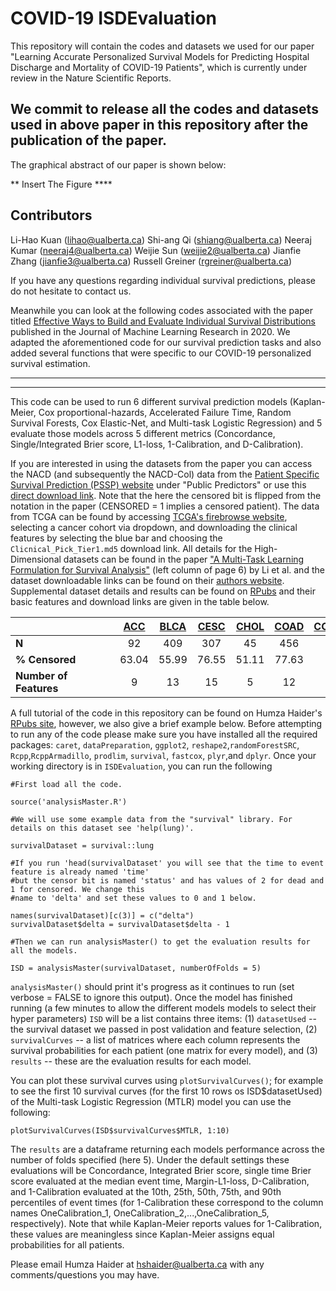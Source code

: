 # COVID-19 ISDEvaluation
This repository will contain the codes and datasets we used for our paper "Learning Accurate Personalized Survival Models for Predicting Hospital Discharge and Mortality of COVID-19 Patients", which is currently under review in the Nature Scientific Reports. 

## We commit to release all the codes and datasets used in above paper in this repository after the publication of the paper.

The graphical abstract of our paper is shown below:

** Insert The Figure ****


## Contributors

Li-Hao Kuan (lihao@ualberta.ca)
Shi-ang Qi (shiang@ualberta.ca)
Neeraj Kumar (neeraj4@ualberta.ca)
Weijie Sun (weijie2@ualberta.ca)
Jianfie Zhang (jianfie3@ualberta.ca)
Russell Greiner (rgreiner@ualberta.ca)

If you have any questions regarding individual survival predictions, please do not hesitate to contact us.



Meanwhile you can look at the following codes associated with the paper titled [Effective Ways to Build and Evaluate Individual
Survival Distributions](https://www.jmlr.org/papers/volume21/18-772/18-772.pdf) published in the Journal of Machine Learning Research in 2020. We adapted the aforementioned code for our survival prediction tasks and also added several functions that were specific to our COVID-19 personalized survival estimation. 

-----------------------------------------------------
-----------------------------------------------------
This code can be used to run 6 different survival prediction models (Kaplan-Meier, Cox proportional-hazards, Accelerated Failure Time, Random Survival Forests, Cox Elastic-Net, and Multi-task Logistic Regression) and 5 evaluate those models across 5 different metrics (Concordance, Single/Integrated Brier score, L1-loss, 1-Calibration, and D-Calibration).


If you are interested in using the datasets from the paper you can access the NACD (and subsequently the NACD-Col) data from the [Patient Specific Survival Prediction (PSSP) website](http://pssp.srv.ualberta.ca) under "Public Predictors" or use this [direct download link](http://pssp.srv.ualberta.ca/system/predictors/datasets/000/000/032/original/All_Data_updated_may2011_CLEANED.csv?1350302245). Note that the here the censored bit is flipped from the notation in the paper (CENSORED = 1 implies a censored patient). The data from TCGA can be found by accessing [TCGA's firebrowse website](http://firebrowse.org/), selecting a cancer cohort via dropdown, and downloading the clinical features by selecting the blue bar and choosing the `Clicnical_Pick_Tier1.md5` download link. All details for the High-Dimensional datasets can be found in the paper ["A Multi-Task Learning Formulation for Survival Analysis"](http://dmkd.cs.vt.edu/papers/KDD16.pdf) (left column of page 6) by Li et al. and the dataset downloadable links can be found on their [authors website](http://user.it.uu.se/~liuya610/download.html). Supplemental dataset details and results can be found on [RPubs](http://rpubs.com/haiderstats/ISDEvaluationSupplement) and their basic features and download links are given in the table below.


<table class="table table-striped" style="width: auto !important; margin-left: auto; margin-right: auto;">
 <thead>
  <tr>
   <th style="text-align:left;">   </th>
   <th style="text-align:center;"> <a href = "http://gdac.broadinstitute.org/runs/stddata__2016_01_28/data/ACC/20160128/gdac.broadinstitute.org_ACC.Clinical_Pick_Tier1.Level_4.2016012800.0.0.tar.gz">ACC</a> </th>
    <th style="text-align:center;"> <a href = "http://gdac.broadinstitute.org/runs/stddata__2016_01_28/data/BLCA/20160128/gdac.broadinstitute.org_BLCA.Clinical_Pick_Tier1.Level_4.2016012800.0.0.tar.gz"> BLCA</a> </th>
   <th style="text-align:center;"> <a href = "http://gdac.broadinstitute.org/runs/stddata__2016_01_28/data/CESC/20160128/gdac.broadinstitute.org_CESC.Clinical_Pick_Tier1.Level_4.2016012800.0.0.tar.gz"> CESC</a> </th>
   <th style="text-align:center;"> <a href = "http://gdac.broadinstitute.org/runs/stddata__2016_01_28/data/CHOL/20160128/gdac.broadinstitute.org_CHOL.Clinical_Pick_Tier1.Level_4.2016012800.0.0.tar.gz"> CHOL </a></th>
   <th style="text-align:center;"> <a href = "http://gdac.broadinstitute.org/runs/stddata__2016_01_28/data/COAD/20160128/gdac.broadinstitute.org_COAD.Clinical_Pick_Tier1.Level_4.2016012800.0.0.tar.gz"> COAD </a></th>
   <th style="text-align:center;"> <a href = "http://gdac.broadinstitute.org/runs/stddata__2016_01_28/data/COADREAD/20160128/gdac.broadinstitute.org_COADREAD.Clinical_Pick_Tier1.Level_4.2016012800.0.0.tar.gz"> COADREAD</a> </th>
   <th style="text-align:center;"> <a href = "http://gdac.broadinstitute.org/runs/stddata__2016_01_28/data/ESCA/20160128/gdac.broadinstitute.org_ESCA.Clinical_Pick_Tier1.Level_4.2016012800.0.0.tar.gz"> ESCA</a> </th>
   <th style="text-align:center;"> <a href = "http://gdac.broadinstitute.org/runs/stddata__2016_01_28/data/FPPP/20160128/gdac.broadinstitute.org_FPPP.Clinical_Pick_Tier1.Level_4.2016012800.0.0.tar.gz"> FPPP</a> </th>
   <th style="text-align:center;"> <a href = "http://gdac.broadinstitute.org/runs/stddata__2016_01_28/data/HNSC/20160128/gdac.broadinstitute.org_HNSC.Clinical_Pick_Tier1.Level_4.2016012800.0.0.tar.gz"> HNSC </a></th>
   <th style="text-align:center;"> <a href = "http://gdac.broadinstitute.org/runs/stddata__2016_01_28/data/KICH/20160128/gdac.broadinstitute.org_KICH.Clinical_Pick_Tier1.Level_4.2016012800.0.0.tar.gz"> KICH</a> </th>
   <th style="text-align:center;"> <a href = "http://gdac.broadinstitute.org/runs/stddata__2016_01_28/data/KIPAN/20160128/gdac.broadinstitute.org_KIPAN.Clinical_Pick_Tier1.Level_4.2016012800.0.0.tar.gz"> KIPAN </a></th>
   <th style="text-align:center;"> <a href = "http://gdac.broadinstitute.org/runs/stddata__2016_01_28/data/KIRC/20160128/gdac.broadinstitute.org_KIRC.Clinical_Pick_Tier1.Level_4.2016012800.0.0.tar.gz"> KIRC</a> </th>
   <th style="text-align:center;"> <a href = "http://gdac.broadinstitute.org/runs/stddata__2016_01_28/data/KIRP/20160128/gdac.broadinstitute.org_KIR{.Clinical_Pick_Tier1.Level_4.2016012800.0.0.tar.gz"> KIRP</a> </th>
   <th style="text-align:center;"> <a href = "http://gdac.broadinstitute.org/runs/stddata__2016_01_28/data/LGG/20160128/gdac.broadinstitute.org_LGG.Clinical_Pick_Tier1.Level_4.2016012800.0.0.tar.gz"> LGG </a></th>
   <th style="text-align:center;"> <a href = "http://gdac.broadinstitute.org/runs/stddata__2016_01_28/data/LIHC/20160128/gdac.broadinstitute.org_LIHC.Clinical_Pick_Tier1.Level_4.2016012800.0.0.tar.gz"> LIHC </a></th>
   <th style="text-align:center;"> <a href = "http://gdac.broadinstitute.org/runs/stddata__2016_01_28/data/LUAD/20160128/gdac.broadinstitute.org_LUAD.Clinical_Pick_Tier1.Level_4.2016012800.0.0.tar.gz"> LUAD </a></th>
   <th style="text-align:center;"> <a href = "http://gdac.broadinstitute.org/runs/stddata__2016_01_28/data/LUSC/20160128/gdac.broadinstitute.org_LUSC.Clinical_Pick_Tier1.Level_4.2016012800.0.0.tar.gz"> LUSC</a> </th>
   <th style="text-align:center;"> <a href = "http://gdac.broadinstitute.org/runs/stddata__2016_01_28/data/OV/20160128/gdac.broadinstitute.org_OV.Clinical_Pick_Tier1.Level_4.2016012800.0.0.tar.gz"> OV </a></th>
   <th style="text-align:center;"> <a href = "http://gdac.broadinstitute.org/runs/stddata__2016_01_28/data/PAAD/20160128/gdac.broadinstitute.org_PAAD.Clinical_Pick_Tier1.Level_4.2016012800.0.0.tar.gz"> PAAD </a></th>
   <th style="text-align:center;"> <a href = "http://gdac.broadinstitute.org/runs/stddata__2016_01_28/data/PRAD/20160128/gdac.broadinstitute.org_PRAD.Clinical_Pick_Tier1.Level_4.2016012800.0.0.tar.gz"> PRAD</a> </th>
   <th style="text-align:center;"> <a href = "http://gdac.broadinstitute.org/runs/stddata__2016_01_28/data/SARC/20160128/gdac.broadinstitute.org_SARC.Clinical_Pick_Tier1.Level_4.2016012800.0.0.tar.gz"> SARC </a></th>
   <th style="text-align:center;"> <a href = "http://gdac.broadinstitute.org/runs/stddata__2016_01_28/data/SKCM/20160128/gdac.broadinstitute.org_SKCM.Clinical_Pick_Tier1.Level_4.2016012800.0.0.tar.gz"> SKCM</a> </th>
   <th style="text-align:center;"> <a href = "http://gdac.broadinstitute.org/runs/stddata__2016_01_28/data/STAD/20160128/gdac.broadinstitute.org_STAD.Clinical_Pick_Tier1.Level_4.2016012800.0.0.tar.gz"> STAD </a></th>
   <th style="text-align:center;"> <a href = "http://gdac.broadinstitute.org/runs/stddata__2016_01_28/data/STES/20160128/gdac.broadinstitute.org_STES.Clinical_Pick_Tier1.Level_4.2016012800.0.0.tar.gz"> STES </a></th>
   <th style="text-align:center;"> <a href = "http://gdac.broadinstitute.org/runs/stddata__2016_01_28/data/THCA/20160128/gdac.broadinstitute.org_THCA.Clinical_Pick_Tier1.Level_4.2016012800.0.0.tar.gz"> THCA </a></th>
   <th style="text-align:center;"> <a href = "http://gdac.broadinstitute.org/runs/stddata__2016_01_28/data/UCEC/20160128/gdac.broadinstitute.org_UCEC.Clinical_Pick_Tier1.Level_4.2016012800.0.0.tar.gz"> UCEC </a></th>
   <th style="text-align:center;"> <a href = "http://gdac.broadinstitute.org/runs/stddata__2016_01_28/data/UCS/20160128/gdac.broadinstitute.org_UCS.Clinical_Pick_Tier1.Level_4.2016012800.0.0.tar.gz"> UCS </a></th>
   <th style="text-align:center;"> <a href = "http://gdac.broadinstitute.org/runs/stddata__2016_01_28/data/UVM/20160128/gdac.broadinstitute.org_UVM.Clinical_Pick_Tier1.Level_4.2016012800.0.0.tar.gz"> UVM </a></th>
  </tr>
 </thead>
<tbody>
  <tr>
   <td style="text-align:left;min-width: 4cm; font-weight: bold;"> N </td>
   <td style="text-align:center;"> 92 </td>
   <td style="text-align:center;"> 409 </td>
   <td style="text-align:center;"> 307 </td>
   <td style="text-align:center;"> 45 </td>
   <td style="text-align:center;"> 456 </td>
   <td style="text-align:center;"> 626 </td>
   <td style="text-align:center;"> 185 </td>
   <td style="text-align:center;"> 38 </td>
   <td style="text-align:center;"> 526 </td>
   <td style="text-align:center;"> 112 </td>
   <td style="text-align:center;"> 939 </td>
   <td style="text-align:center;"> 537 </td>
   <td style="text-align:center;"> 290 </td>
   <td style="text-align:center;"> 513 </td>
   <td style="text-align:center;"> 376 </td>
   <td style="text-align:center;"> 513 </td>
   <td style="text-align:center;"> 498 </td>
   <td style="text-align:center;"> 576 </td>
   <td style="text-align:center;"> 185 </td>
   <td style="text-align:center;"> 499 </td>
   <td style="text-align:center;"> 261 </td>
   <td style="text-align:center;"> 460 </td>
   <td style="text-align:center;"> 436 </td>
   <td style="text-align:center;"> 621 </td>
   <td style="text-align:center;"> 503 </td>
   <td style="text-align:center;"> 546 </td>
   <td style="text-align:center;"> 57 </td>
   <td style="text-align:center;"> 80 </td>
  </tr>
  <tr>
   <td style="text-align:left;min-width: 4cm; font-weight: bold;"> % Censored </td>
   <td style="text-align:center;"> 63.04 </td>
   <td style="text-align:center;"> 55.99 </td>
   <td style="text-align:center;"> 76.55 </td>
   <td style="text-align:center;"> 51.11 </td>
   <td style="text-align:center;"> 77.63 </td>
   <td style="text-align:center;"> 79.39 </td>
   <td style="text-align:center;"> 58.38 </td>
   <td style="text-align:center;"> 81.58 </td>
   <td style="text-align:center;"> 57.6 </td>
   <td style="text-align:center;"> 89.29 </td>
   <td style="text-align:center;"> 75.19 </td>
   <td style="text-align:center;"> 67.04 </td>
   <td style="text-align:center;"> 84.83 </td>
   <td style="text-align:center;"> 75.63 </td>
   <td style="text-align:center;"> 64.89 </td>
   <td style="text-align:center;"> 64.13 </td>
   <td style="text-align:center;"> 56.83 </td>
   <td style="text-align:center;"> 40.45 </td>
   <td style="text-align:center;"> 45.95 </td>
   <td style="text-align:center;"> 98 </td>
   <td style="text-align:center;"> 62.07 </td>
   <td style="text-align:center;"> 51.96 </td>
   <td style="text-align:center;"> 61.01 </td>
   <td style="text-align:center;"> 60.23 </td>
   <td style="text-align:center;"> 96.82 </td>
   <td style="text-align:center;"> 83.33 </td>
   <td style="text-align:center;"> 38.6 </td>
   <td style="text-align:center;"> 71.25 </td>
  </tr>
  <tr>
   <td style="text-align:left;min-width: 4cm; font-weight: bold;"> Number of Features </td>
   <td style="text-align:center;"> 9 </td>
   <td style="text-align:center;"> 13 </td>
   <td style="text-align:center;"> 15 </td>
   <td style="text-align:center;"> 5 </td>
   <td style="text-align:center;"> 12 </td>
   <td style="text-align:center;"> 13 </td>
   <td style="text-align:center;"> 13 </td>
   <td style="text-align:center;"> 3 </td>
   <td style="text-align:center;"> 20 </td>
   <td style="text-align:center;"> 7 </td>
   <td style="text-align:center;"> 20 </td>
   <td style="text-align:center;"> 14 </td>
   <td style="text-align:center;"> 12 </td>
   <td style="text-align:center;"> 4 </td>
   <td style="text-align:center;"> 12 </td>
   <td style="text-align:center;"> 14 </td>
   <td style="text-align:center;"> 12 </td>
   <td style="text-align:center;"> 2 </td>
   <td style="text-align:center;"> 10 </td>
   <td style="text-align:center;"> 6 </td>
   <td style="text-align:center;"> 5 </td>
   <td style="text-align:center;"> 18 </td>
   <td style="text-align:center;"> 17 </td>
   <td style="text-align:center;"> 18 </td>
   <td style="text-align:center;"> 14 </td>
   <td style="text-align:center;"> 6 </td>
   <td style="text-align:center;"> 4 </td>
   <td style="text-align:center;"> 6 </td>
  </tr>
</tbody>
</table>



A full tutorial of the code in this repository can be found on Humza Haider's [RPubs site](http://rpubs.com/haiderstats/ISDEvaluation), however, we also give a brief example below. Before attempting to run any of the code please make sure you have installed all the required packages: `caret`, `dataPreparation`, `ggplot2`, `reshape2`,`randomForestSRC`, `Rcpp`,`RcppArmadillo`, `prodlim`, `survival`, `fastcox`, `plyr`,and `dplyr`. Once your working directory is in `ISDEvaluation`, you can run the following

```
#First load all the code.

source('analysisMaster.R')

#We will use some example data from the "survival" library. For details on this dataset see 'help(lung)'.

survivalDataset = survival::lung

#If you run 'head(survivalDataset' you will see that the time to event feature is already named 'time'
#but the censor bit is named 'status' and has values of 2 for dead and 1 for censored. We change this
#name to 'delta' and set these values to 0 and 1 below.

names(survivalDataset)[c(3)] = c("delta")
survivalDataset$delta = survivalDataset$delta - 1

#Then we can run analysisMaster() to get the evaluation results for all the models.

ISD = analysisMaster(survivalDataset, numberOfFolds = 5)
```

`analysisMaster()` should print it's progress as it continues to run (set verbose = FALSE to ignore this output). Once the model has finished running (a few minutes to allow the different models models to select their hyper parameters) `ISD` will be a list contains three items: (1) `datasetUsed` -- the survival dataset we passed in post validation and feature selection, (2) `survivalCurves` -- a list of matrices where each column represents the survival probabilities for each patient (one matrix for every model), and (3) `results` -- these are the evaluation results for each model. 



You can plot these survival curves using `plotSurvivalCurves()`; for example to see the first 10 survival curves (for the first 10 rows os ISD$datasetUsed) of the Multi-task Logistic Regression (MTLR) model you can use the following:
```
plotSurvivalCurves(ISD$survivalCurves$MTLR, 1:10)
```


The `results` are a dataframe returning each models performance across the number of folds specified (here 5). Under the default settings these evaluations will be Concordance, Integrated Brier score, single time Brier score evaluated at the median event time, Margin-L1-loss, D-Calibration, and 1-Calibration evaluated at the 10th, 25th, 50th, 75th, and 90th percentiles of event times (for 1-Calibration these correspond to the column names OneCalibration_1, OneCalibration_2,...,OneCalibration_5, respectively). Note that while Kaplan-Meier reports values for 1-Calibration, these values are meaningless since Kaplan-Meier assigns equal probabilities for all patients.

Please email Humza Haider at hshaider@ualberta.ca with any comments/questions you may have.
